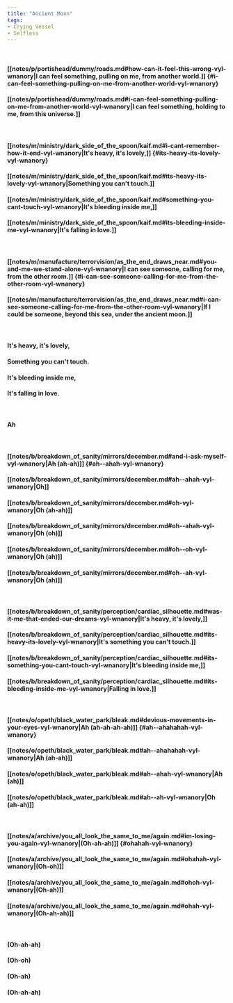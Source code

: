 ```yaml
---
title: "Ancient Moon"
tags:
- Crying Vessel
- Selfless
---
```

&nbsp;
#### [[notes/p/portishead/dummy/roads.md#how-can-it-feel-this-wrong-vyl-wnanory|I can feel something, pulling on me, from another world.]] {#i-can-feel-something-pulling-on-me-from-another-world-vyl-wnanory}
#### [[notes/p/portishead/dummy/roads.md#i-can-feel-something-pulling-on-me-from-another-world-vyl-wnanory|I can feel something, holding to me, from this universe.]]
&nbsp;
#### [[notes/m/ministry/dark_side_of_the_spoon/kaif.md#i-cant-remember-how-it-end-vyl-wnanory|It's heavy, it's lovely,]] {#its-heavy-its-lovely-vyl-wnanory}
#### [[notes/m/ministry/dark_side_of_the_spoon/kaif.md#its-heavy-its-lovely-vyl-wnanory|Something you can't touch.]]
#### [[notes/m/ministry/dark_side_of_the_spoon/kaif.md#something-you-cant-touch-vyl-wnanory|It's bleeding inside me,]]
#### [[notes/m/ministry/dark_side_of_the_spoon/kaif.md#its-bleeding-inside-me-vyl-wnanory|It's falling in love.]]
&nbsp;
#### [[notes/m/manufacture/terrorvision/as_the_end_draws_near.md#you-and-me-we-stand-alone-vyl-wnanory|I can see someone, calling for me, from the other room.]] {#i-can-see-someone-calling-for-me-from-the-other-room-vyl-wnanory}
#### [[notes/m/manufacture/terrorvision/as_the_end_draws_near.md#i-can-see-someone-calling-for-me-from-the-other-room-vyl-wnanory|If I could be someone, beyond this sea, under the ancient moon.]]
&nbsp;
#### It's heavy, it's lovely,
#### Something you can't touch.
#### It's bleeding inside me,
#### It's falling in love.
&nbsp;
#### Ah
&nbsp;
#### [[notes/b/breakdown_of_sanity/mirrors/december.md#and-i-ask-myself-vyl-wnanory|Ah  (ah-ah)]] {#ah--ahah-vyl-wnanory}
#### [[notes/b/breakdown_of_sanity/mirrors/december.md#ah--ahah-vyl-wnanory|Oh]]
#### [[notes/b/breakdown_of_sanity/mirrors/december.md#oh-vyl-wnanory|Oh  (ah-ah)]]
#### [[notes/b/breakdown_of_sanity/mirrors/december.md#oh--ahah-vyl-wnanory|Oh  (oh)]]
#### [[notes/b/breakdown_of_sanity/mirrors/december.md#oh--oh-vyl-wnanory|Oh  (ah)]]
#### [[notes/b/breakdown_of_sanity/mirrors/december.md#oh--ah-vyl-wnanory|Oh  (ah)]]
&nbsp;
#### [[notes/b/breakdown_of_sanity/perception/cardiac_silhouette.md#was-it-me-that-ended-our-dreams-vyl-wnanory|It's heavy, it's lovely,]]
#### [[notes/b/breakdown_of_sanity/perception/cardiac_silhouette.md#its-heavy-its-lovely-vyl-wnanory|It's something you can't touch.]]
#### [[notes/b/breakdown_of_sanity/perception/cardiac_silhouette.md#its-something-you-cant-touch-vyl-wnanory|It's bleeding inside me,]]
#### [[notes/b/breakdown_of_sanity/perception/cardiac_silhouette.md#its-bleeding-inside-me-vyl-wnanory|Falling in love.]]
&nbsp;
#### [[notes/o/opeth/black_water_park/bleak.md#devious-movements-in-your-eyes-vyl-wnanory|Ah  (ah-ah-ah-ah)]] {#ah--ahahahah-vyl-wnanory}
#### [[notes/o/opeth/black_water_park/bleak.md#ah--ahahahah-vyl-wnanory|Ah  (ah-ah)]]
#### [[notes/o/opeth/black_water_park/bleak.md#ah--ahah-vyl-wnanory|Ah  (ah)]]
#### [[notes/o/opeth/black_water_park/bleak.md#ah--ah-vyl-wnanory|Oh  (ah-ah)]]
&nbsp;
#### [[notes/a/archive/you_all_look_the_same_to_me/again.md#im-losing-you-again-vyl-wnanory|(Oh-ah-ah)]] {#ohahah-vyl-wnanory}
#### [[notes/a/archive/you_all_look_the_same_to_me/again.md#ohahah-vyl-wnanory|(Oh-oh)]]
#### [[notes/a/archive/you_all_look_the_same_to_me/again.md#ohoh-vyl-wnanory|(Oh-ah)]]
#### [[notes/a/archive/you_all_look_the_same_to_me/again.md#ohah-vyl-wnanory|(Oh-ah-ah)]]
&nbsp;
#### (Oh-ah-ah)
#### (Oh-oh)
#### (Oh-ah)
#### (Oh-ah-ah)
